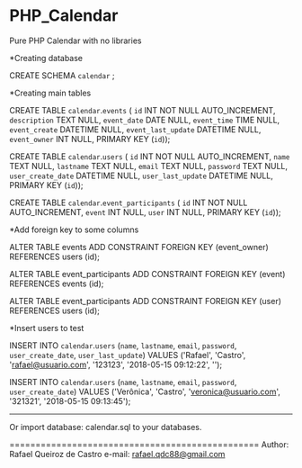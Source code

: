 # PHP_Calendar
Pure PHP Calendar with no libraries

*Creating database

CREATE SCHEMA `calendar` ;

*Creating main tables

CREATE TABLE `calendar`.`events` (
  `id` INT NOT NULL AUTO_INCREMENT,
  `description` TEXT NULL,
  `event_date` DATE NULL,
  `event_time` TIME NULL,
  `event_create` DATETIME NULL,
  `event_last_update` DATETIME NULL,
  `event_owner` INT NULL,
  PRIMARY KEY (`id`));

CREATE TABLE `calendar`.`users` (
  `id` INT NOT NULL AUTO_INCREMENT,
  `name` TEXT NULL,
  `lastname` TEXT NULL,
  `email` TEXT NULL,
  `password` TEXT NULL,
  `user_create_date` DATETIME NULL,
  `user_last_update` DATETIME NULL,
  PRIMARY KEY (`id`));

CREATE TABLE `calendar`.`event_participants` (
  `id` INT NOT NULL AUTO_INCREMENT,
  `event` INT NULL,
  `user` INT NULL,
  PRIMARY KEY (`id`));

*Add foreign key to some columns

ALTER TABLE events ADD CONSTRAINT FOREIGN KEY (event_owner) REFERENCES users (id);

ALTER TABLE event_participants ADD CONSTRAINT FOREIGN KEY (event) REFERENCES events (id);

ALTER TABLE event_participants ADD CONSTRAINT FOREIGN KEY (user) REFERENCES users (id);

*Insert users to test

INSERT INTO `calendar`.`users` (`name`, `lastname`, `email`, `password`, `user_create_date`, `user_last_update`) VALUES ('Rafael', 'Castro', 'rafael@usuario.com', '123123', '2018-05-15 09:12:22', '');

INSERT INTO `calendar`.`users` (`name`, `lastname`, `email`, `password`, `user_create_date`) VALUES ('Verônica', 'Castro', 'veronica@usuario.com', '321321', '2018-05-15 09:13:45');

------------------------------------------------

Or import database: calendar.sql to your databases.

================================================
Author: Rafael Queiroz de Castro
e-mail: rafael.qdc88@gmail.com

